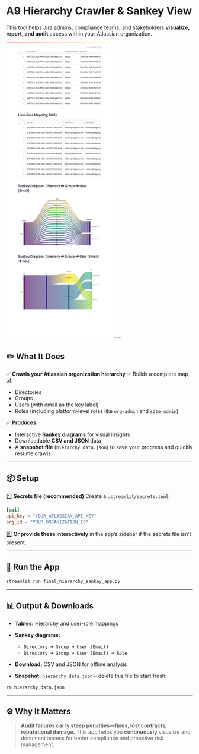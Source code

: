 # A9 Hierarchy Crawler & Sankey View

This tool helps Jira admins, compliance teams, and stakeholders **visualize, report, and audit** access within your Atlassian organization.

<img src="./localhost_8502_.png" alt="screenshot" style="height:800px;"/>
---

## ✏️ **What It Does**

✅ **Crawls your Atlassian organization hierarchy**
✅ Builds a complete map of:

* Directories
* Groups
* Users (with email as the key label)
* Roles (including platform-level roles like `org-admin` and `site-admin`)

✅ **Produces:**

* Interactive **Sankey diagrams** for visual insights
* Downloadable **CSV and JSON** data
* A **snapshot file** (`hierarchy_data.json`) to save your progress and quickly resume crawls

---

## 📦 **Setup**

1️⃣ **Secrets file (recommended)**
Create a `.streamlit/secrets.toml`:

```toml
[api]
api_key = "YOUR_ATLASSIAN_API_KEY"
org_id = "YOUR_ORGANIZATION_ID"
```

2️⃣ **Or provide these interactively** in the app’s sidebar if the secrets file isn’t present.

---

## 🚀 **Run the App**

```bash
streamlit run final_hierarchy_sankey_app.py
```

---

## 📊 **Output & Downloads**

* **Tables:** Hierarchy and user-role mappings
* **Sankey diagrams:**

  * `Directory ➜ Group ➜ User (Email)`
  * `Directory ➜ Group ➜ User (Email) ➜ Role`
* **Download:** CSV and JSON for offline analysis
* **Snapshot:** `hierarchy_data.json` – delete this file to start fresh:

```bash
rm hierarchy_data.json
```

---

## ⚙️ **Why It Matters**

> **Audit failures carry steep penalties—fines, lost contracts, reputational damage.**
> This app helps you **continuously** visualize and document access for better compliance and proactive risk management.
